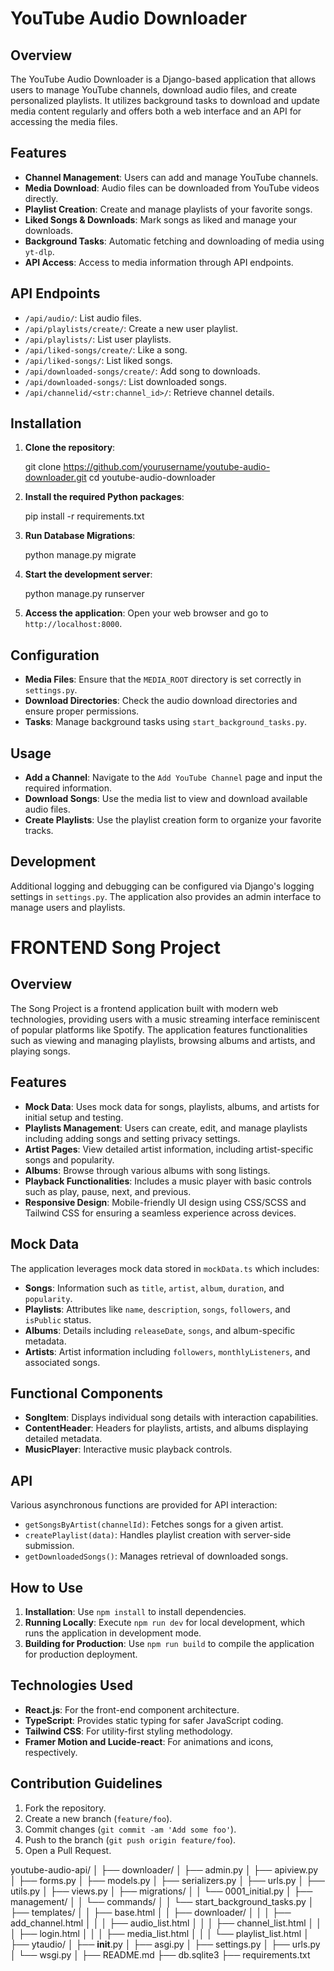 
# YouTube Audio Downloader

## Overview

The YouTube Audio Downloader is a Django-based application that allows users to manage YouTube channels, download audio files, and create personalized playlists. It utilizes background tasks to download and update media content regularly and offers both a web interface and an API for accessing the media files.

## Features

- **Channel Management**: Users can add and manage YouTube channels.
- **Media Download**: Audio files can be downloaded from YouTube videos directly.
- **Playlist Creation**: Create and manage playlists of your favorite songs.
- **Liked Songs & Downloads**: Mark songs as liked and manage your downloads.
- **Background Tasks**: Automatic fetching and downloading of media using `yt-dlp`.
- **API Access**: Access to media information through API endpoints.

## API Endpoints

- `/api/audio/`: List audio files.
- `/api/playlists/create/`: Create a new user playlist.
- `/api/playlists/`: List user playlists.
- `/api/liked-songs/create/`: Like a song.
- `/api/liked-songs/`: List liked songs.
- `/api/downloaded-songs/create/`: Add song to downloads.
- `/api/downloaded-songs/`: List downloaded songs.
- `/api/channelid/<str:channel_id>/`: Retrieve channel details.

## Installation

1. **Clone the repository**:

   git clone https://github.com/yourusername/youtube-audio-downloader.git
   cd youtube-audio-downloader

2. **Install the required Python packages**:

   pip install -r requirements.txt

3. **Run Database Migrations**:

   python manage.py migrate

4. **Start the development server**:

   python manage.py runserver

5. **Access the application**:
   Open your web browser and go to `http://localhost:8000`.

## Configuration

- **Media Files**: Ensure that the `MEDIA_ROOT` directory is set correctly in `settings.py`.
- **Download Directories**: Check the audio download directories and ensure proper permissions.
- **Tasks**: Manage background tasks using `start_background_tasks.py`.

## Usage

- **Add a Channel**: Navigate to the `Add YouTube Channel` page and input the required information.
- **Download Songs**: Use the media list to view and download available audio files.
- **Create Playlists**: Use the playlist creation form to organize your favorite tracks.

## Development

Additional logging and debugging can be configured via Django's logging settings in `settings.py`. The application also provides an admin interface to manage users and playlists.
















# FRONTEND   Song Project

## Overview

The Song Project is a frontend application built with modern web technologies, providing users with a music streaming interface reminiscent of popular platforms like Spotify. The application features functionalities such as viewing and managing playlists, browsing albums and artists, and playing songs.

## Features

- **Mock Data**: Uses mock data for songs, playlists, albums, and artists for initial setup and testing.
- **Playlists Management**: Users can create, edit, and manage playlists including adding songs and setting privacy settings.
- **Artist Pages**: View detailed artist information, including artist-specific songs and popularity.
- **Albums**: Browse through various albums with song listings.
- **Playback Functionalities**: Includes a music player with basic controls such as play, pause, next, and previous.
- **Responsive Design**: Mobile-friendly UI design using CSS/SCSS and Tailwind CSS for ensuring a seamless experience across devices.

## Mock Data

The application leverages mock data stored in `mockData.ts` which includes:

- **Songs**: Information such as `title`, `artist`, `album`, `duration`, and `popularity`.
- **Playlists**: Attributes like `name`, `description`, `songs`, `followers`, and `isPublic` status.
- **Albums**: Details including `releaseDate`, `songs`, and album-specific metadata.
- **Artists**: Artist information including `followers`, `monthlyListeners`, and associated songs.

## Functional Components

- **SongItem**: Displays individual song details with interaction capabilities.
- **ContentHeader**: Headers for playlists, artists, and albums displaying detailed metadata.
- **MusicPlayer**: Interactive music playback controls.

## API

Various asynchronous functions are provided for API interaction:

- `getSongsByArtist(channelId)`: Fetches songs for a given artist.
- `createPlaylist(data)`: Handles playlist creation with server-side submission.
- `getDownloadedSongs()`: Manages retrieval of downloaded songs.

## How to Use

1. **Installation**: Use `npm install` to install dependencies.
2. **Running Locally**: Execute `npm run dev` for local development, which runs the application in development mode.
3. **Building for Production**: Use `npm run build` to compile the application for production deployment.

## Technologies Used

- **React.js**: For the front-end component architecture.
- **TypeScript**: Provides static typing for safer JavaScript coding.
- **Tailwind CSS**: For utility-first styling methodology.
- **Framer Motion and Lucide-react**: For animations and icons, respectively.

## Contribution Guidelines

1. Fork the repository.
2. Create a new branch (`feature/foo`).
3. Commit changes (`git commit -am 'Add some foo'`).
4. Push to the branch (`git push origin feature/foo`).
5. Open a Pull Request.

youtube-audio-api/
│
├── downloader/
│   ├── admin.py
│   ├── apiview.py
│   ├── forms.py
│   ├── models.py
│   ├── serializers.py
│   ├── urls.py
│   ├── utils.py
│   ├── views.py
│   ├── migrations/
│   │   └── 0001_initial.py
│   ├── management/
│   │   └── commands/
│   │       └── start_background_tasks.py
│   ├── templates/
│   │   ├── base.html
│   │   ├── downloader/
│   │   │   ├── add_channel.html
│   │   │   ├── audio_list.html
│   │   │   ├── channel_list.html
│   │   │   ├── login.html
│   │   │   ├── media_list.html
│   │   │   └── playlist_list.html
│
├── ytaudio/
│   ├── __init__.py
│   ├── asgi.py
│   ├── settings.py
│   ├── urls.py
│   └── wsgi.py
│
├── README.md
├── db.sqlite3
├── requirements.txt
